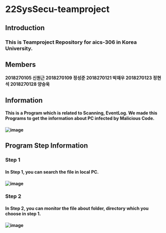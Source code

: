 # 22SysSecu-teamproject
## Introduction
### This is Teamproject Repository for aics-306 in Korea University.
## Members
#### 2018270105 신원근 2018270109 정성준 2018270121 박재우 2018270123 정현석 2018270128 양승욱
## Information
#### This is a Program which is related to Scanning, EventLog. We made this Programs to get the information about PC infected by Malicious Code.
#### ![image](https://user-images.githubusercontent.com/48422666/207048380-602f422a-ff39-44c9-ba61-bdbc18276a7d.png)
## Program Step Information
### Step 1
#### In Step 1, you can search the file in local PC.
#### ![image](https://user-images.githubusercontent.com/48422666/207049343-7311f9f6-4741-4c8d-ad18-b1f580bdf58a.png)
### Step 2
#### In Step 2, you can monitor the file about folder, directory which you choose in step 1.
#### ![image](https://user-images.githubusercontent.com/48422666/207051374-3a6fa809-e547-45b6-9488-72b4d0e77e20.png)
